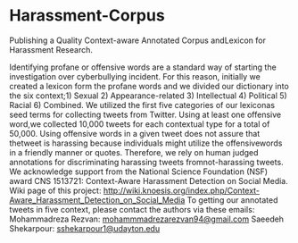 # Harassment-Corpus
Publishing a Quality Context-aware Annotated Corpus andLexicon for Harassment Research.

Identifying profane or offensive words are a standard way of starting the investigation over cyberbullying incident. For this reason, initially we created a lexicon form the profane words and we divided our dictionary into the six context;1) Sexual 2) Appearance-related 3) Intellectual 4) Political 5) Racial 6) Combined. We utilized the first five categories of our lexiconas seed terms for collecting tweets from Twitter. Using at least one offensive word,we collected 10,000 tweets for each contextual type for a total of 50,000. Using offensive words in a given tweet does not assure that thetweet is harassing because individuals might utilize the offensivewords in a friendly manner or quotes. Therefore, we rely on human judged annotations for discriminating harassing tweets fromnot-harassing tweets. 
We acknowledge support from the National Science Foundation (NSF) award CNS 1513721: Context-Aware Harassment Detection on Social Media.
Wiki page of this project: http://wiki.knoesis.org/index.php/Context-Aware_Harassment_Detection_on_Social_Media To getting our annotated tweets in five context, please contact the authors via these emails:
Mohammadreza Rezvan: mohammmadrezarezvan94@gmail.com
Saeedeh Shekarpour: sshekarpour1@udayton.edu
